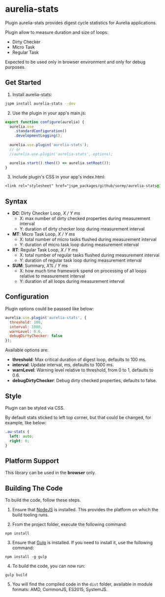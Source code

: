 # aurelia-stats #

Plugin aurelia-stats provides digest cycle statistics for Aurelia applications.

Plugin allow to measure duration and size of loops:

- Dirty Checker
- Micro Task
- Regular Task

Expected to be used only in browser environment and only for debug purposes.

## Get Started ##

1. Install aurelia-stats:

  ```bash
  jspm install aurelia-stats --dev
  ```
  
2. Use the plugin in your app's main.js:

  ```javascript
  export function configure(aurelia) {
    aurelia.use
      .standardConfiguration()
      .developmentLogging();
   
    aurelia.use.plugin('aurelia-stats');
    // or
    //aurelia.use.plugin('aurelia-stats', options);

    aurelia.start().then(() => aurelia.setRoot());
  }
  ```
  
3. Include plugin's CSS in your app's index.html:
  
  ```css
  <link rel="stylesheet" href="jspm_packages/github/sormy/aurelia-stats@1.0.0/aurelia-stats.css">
  ```

## Syntax ##

- **DC**: Dirty Checker Loop, *X / Y ms*
  - X: max number of dirty checked properties during measurement interval
  - Y: duration of dirty checker loop during measurement interval
- **MT**: Micro Task Loop, *X / Y ms*
  - X: total number of micro tasks flushed during measurement interval
  - Y: duration of micro task loop during measurement interval
- **RT**: Regular Task Loop, *X / Y ms*
  - X: total number of regular tasks flushed during measurement interval
  - Y: duration of regular task loop during measurement interval
- **SUM**: Summary, *X% / Y ms*
  - X: how much time framework spend on processing of all loops relative to measurement interval
  - Y: duration of all loops during measurement interval

## Configuration ##

Plugin options could be passsed like below:

  ```javascript
  aurelia.use.plugin('aurelia-stats', {
    threshold: 100,
    interval: 1000,
    warnLevel: 0.6,
    debugDirtyChecker: false
  });
  ```

Available options are:

- **threshold**: Max critical duration of digest loop, defaults to 100 ms.
- **interval**: Update interval, ms, defaults to 1000 ms.
- **warnLevel**: Warning level relative to threshold, from 0 to 1, defaults to 0.6.
- **debugDirtyChecker**: Debug dirty checked properties, defaults to false.

## Style ##

Plugin can be styled via CSS.

By default stats sticked to left top corner, but that could be changed, for example, like below:

  ```css
  .au-stats {
    left: auto;
    right: 0;
  }
  ```

## Platform Support ##

This library can be used in the **browser** only.

## Building The Code ##

To build the code, follow these steps.

1. Ensure that [NodeJS](http://nodejs.org/) is installed. This provides the platform on which the build tooling runs.

2. From the project folder, execute the following command:

  ```shell
  npm install
  ```
  
3. Ensure that [Gulp](http://gulpjs.com/) is installed. If you need to install it, use the following command:

  ```shell
  npm install -g gulp
  ```
  
4. To build the code, you can now run:

  ```shell
  gulp build
  ```
  
5. You will find the compiled code in the `dist` folder, available in module formats: AMD, CommonJS, ES2015, SystemJS.
